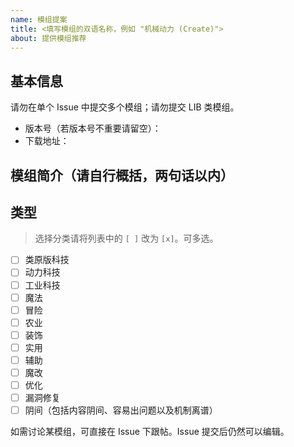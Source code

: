 ```yaml
---
name: 模组提案
title: <填写模组的双语名称，例如 "机械动力 (Create)">
about: 提供模组推荐
---
```


<!--你的模组应当支持 MC1.18.2 Forge-->

## 基本信息

请勿在单个 Issue 中提交多个模组；请勿提交 LIB 类模组。

- 版本号（若版本号不重要请留空）：
- 下载地址：

## 模组简介（请自行概括，两句话以内）

## 类型

> 选择分类请将列表中的 `[ ]` 改为 `[x]`。可多选。

- [ ] 类原版科技
- [ ] 动力科技
- [ ] 工业科技
- [ ] 魔法
- [ ] 冒险
- [ ] 农业
- [ ] 装饰
- [ ] 实用
- [ ] 辅助
- [ ] 魔改
- [ ] 优化
- [ ] 漏洞修复
- [ ] 阴间（包括内容阴间、容易出问题以及机制离谱）

如需讨论某模组，可直接在 Issue 下跟帖。Issue 提交后仍然可以编辑。
